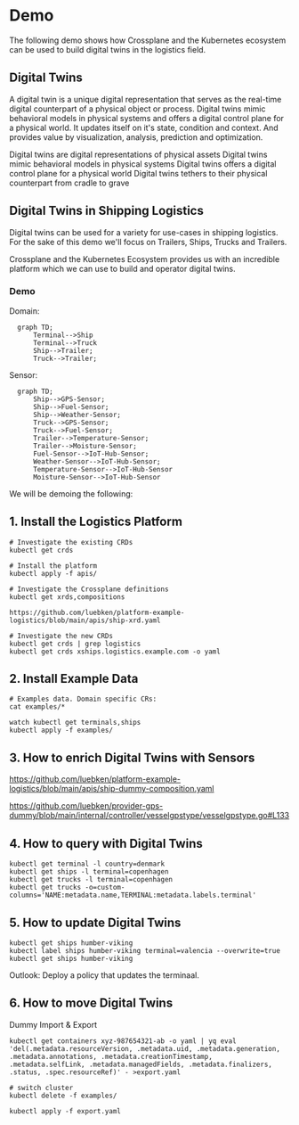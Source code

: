 # Demo

The following demo shows how Crossplane and the Kubernetes ecosystem can be used to build digital twins in the logistics field.

## Digital Twins

A digital twin is a unique digital representation that serves as the real-time digital counterpart of a physical object or process. Digital twins mimic behavioral models in physical systems and offers a digital control plane for a physical world. It updates itself on it's state, condition and context. And provides value by visualization, analysis, prediction and optimization.

Digital twins are digital representations of physical assets
Digital twins mimic behavioral models in physical systems
Digital twins offers a digital control plane for a physical world
Digital twins tethers to their physical counterpart from cradle to grave


## Digital Twins in Shipping Logistics

Digital twins can be used for a variety for use-cases in shipping logistics. For the sake of this demo we'll focus on Trailers, Ships, Trucks and Trailers. 

Crossplane and the Kubernetes Ecosystem provides us with an incredible platform which we can use to build and operator digital twins.  

### Demo
Domain:
```mermaid
  graph TD;
      Terminal-->Ship
      Terminal-->Truck
      Ship-->Trailer;
      Truck-->Trailer;
```

Sensor:
```mermaid
  graph TD;
      Ship-->GPS-Sensor;
      Ship-->Fuel-Sensor;
      Ship-->Weather-Sensor;
      Truck-->GPS-Sensor;
      Truck-->Fuel-Sensor;
      Trailer-->Temperature-Sensor;
      Trailer-->Moisture-Sensor;
      Fuel-Sensor-->IoT-Hub-Sensor;
      Weather-Sensor-->IoT-Hub-Sensor;
      Temperature-Sensor-->IoT-Hub-Sensor
      Moisture-Sensor-->IoT-Hub-Sensor
```

We will be demoing the following:

## 1. Install the Logistics Platform
```
# Investigate the existing CRDs
kubectl get crds

# Install the platform
kubectl apply -f apis/

# Investigate the Crossplane definitions
kubectl get xrds,compositions

https://github.com/luebken/platform-example-logistics/blob/main/apis/ship-xrd.yaml 

# Investigate the new CRDs
kubectl get crds | grep logistics
kubectl get crds xships.logistics.example.com -o yaml
```

## 2. Install Example Data

```
# Examples data. Domain specific CRs:
cat examples/*

watch kubectl get terminals,ships
kubectl apply -f examples/
```

## 3. How to enrich Digital Twins with Sensors

https://github.com/luebken/platform-example-logistics/blob/main/apis/ship-dummy-composition.yaml

https://github.com/luebken/provider-gps-dummy/blob/main/internal/controller/vesselgpstype/vesselgpstype.go#L133



## 4. How to query with Digital Twins
```
kubectl get terminal -l country=denmark
kubectl get ships -l terminal=copenhagen
kubectl get trucks -l terminal=copenhagen
kubectl get trucks -o=custom-columns='NAME:metadata.name,TERMINAL:metadata.labels.terminal'
```

## 5. How to update Digital Twins

```
kubectl get ships humber-viking
kubectl label ships humber-viking terminal=valencia --overwrite=true
kubectl get ships humber-viking
```

Outlook: Deploy a policy that updates the terminaal.

## 6. How to move Digital Twins
Dummy Import & Export
```
kubectl get containers xyz-987654321-ab -o yaml | yq eval 'del(.metadata.resourceVersion, .metadata.uid, .metadata.generation, .metadata.annotations, .metadata.creationTimestamp, .metadata.selfLink, .metadata.managedFields, .metadata.finalizers, .status, .spec.resourceRef)' - >export.yaml

# switch cluster
kubectl delete -f examples/

kubectl apply -f export.yaml
```

